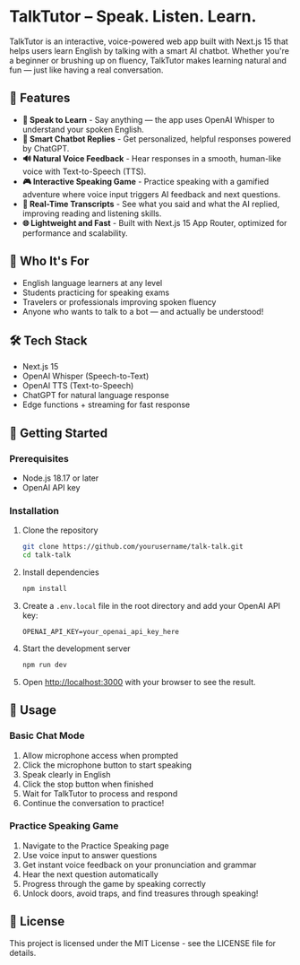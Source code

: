 # TalkTutor – Speak. Listen. Learn.

TalkTutor is an interactive, voice-powered web app built with Next.js 15 that helps users learn English by talking with a smart AI chatbot. Whether you're a beginner or brushing up on fluency, TalkTutor makes learning natural and fun — just like having a real conversation.

## 🚀 Features

- **🎤 Speak to Learn** - Say anything — the app uses OpenAI Whisper to understand your spoken English.
- **🤖 Smart Chatbot Replies** - Get personalized, helpful responses powered by ChatGPT.
- **🔊 Natural Voice Feedback** - Hear responses in a smooth, human-like voice with Text-to-Speech (TTS).
- **🎮 Interactive Speaking Game** - Practice speaking with a gamified adventure where voice input triggers AI feedback and next questions.
- **📝 Real-Time Transcripts** - See what you said and what the AI replied, improving reading and listening skills.
- **🌐 Lightweight and Fast** - Built with Next.js 15 App Router, optimized for performance and scalability.

## 🎯 Who It's For

- English language learners at any level
- Students practicing for speaking exams
- Travelers or professionals improving spoken fluency
- Anyone who wants to talk to a bot — and actually be understood!

## 🛠️ Tech Stack

- Next.js 15
- OpenAI Whisper (Speech-to-Text)
- OpenAI TTS (Text-to-Speech)
- ChatGPT for natural language response
- Edge functions + streaming for fast response

## 🚀 Getting Started

### Prerequisites

- Node.js 18.17 or later
- OpenAI API key

### Installation

1. Clone the repository

   ```bash
   git clone https://github.com/yourusername/talk-talk.git
   cd talk-talk
   ```

2. Install dependencies

   ```bash
   npm install
   ```

3. Create a `.env.local` file in the root directory and add your OpenAI API key:

   ```
   OPENAI_API_KEY=your_openai_api_key_here
   ```

4. Start the development server

   ```bash
   npm run dev
   ```

5. Open [http://localhost:3000](http://localhost:3000) with your browser to see the result.

## 📝 Usage

### Basic Chat Mode

1. Allow microphone access when prompted
2. Click the microphone button to start speaking
3. Speak clearly in English
4. Click the stop button when finished
5. Wait for TalkTutor to process and respond
6. Continue the conversation to practice!

### Practice Speaking Game

1. Navigate to the Practice Speaking page
2. Use voice input to answer questions
3. Get instant voice feedback on your pronunciation and grammar
4. Hear the next question automatically
5. Progress through the game by speaking correctly
6. Unlock doors, avoid traps, and find treasures through speaking!

## 📄 License

This project is licensed under the MIT License - see the LICENSE file for details.
